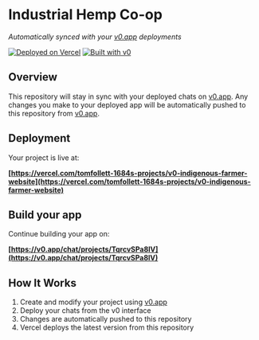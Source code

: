 # Industrial Hemp Co-op

*Automatically synced with your [v0.app](https://v0.app) deployments*

[![Deployed on Vercel](https://img.shields.io/badge/Deployed%20on-Vercel-black?style=for-the-badge&logo=vercel)](https://vercel.com/tomfollett-1684s-projects/v0-indigenous-farmer-website)
[![Built with v0](https://img.shields.io/badge/Built%20with-v0.app-black?style=for-the-badge)](https://v0.app/chat/projects/TqrcvSPa8lV)

## Overview

This repository will stay in sync with your deployed chats on [v0.app](https://v0.app).
Any changes you make to your deployed app will be automatically pushed to this repository from [v0.app](https://v0.app).

## Deployment

Your project is live at:

**[https://vercel.com/tomfollett-1684s-projects/v0-indigenous-farmer-website](https://vercel.com/tomfollett-1684s-projects/v0-indigenous-farmer-website)**

## Build your app

Continue building your app on:

**[https://v0.app/chat/projects/TqrcvSPa8lV](https://v0.app/chat/projects/TqrcvSPa8lV)**

## How It Works

1. Create and modify your project using [v0.app](https://v0.app)
2. Deploy your chats from the v0 interface
3. Changes are automatically pushed to this repository
4. Vercel deploys the latest version from this repository
